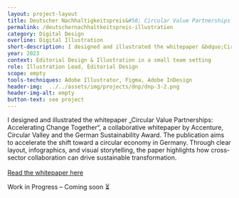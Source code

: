 ```yaml
---
layout: project-layout
title: Deutscher Nachhaltigkeitspreis&#58; Circular Value Partnerships
permalink: /deutschernachhaltkeitspreis-illustration
category: Digital Design
overline: Digital Illustration
short-description: I designed and illustrated the whitepaper &bdquo;Circular Value Partnerships&#58; Accelerating Change Together&ldquo;, a collaborative whitepaper by Accenture, Circular Valley and the German Sustainability Award. The publication aims to accelerate the shift toward a circular economy in Germany. Through clear layout, infographics, and visual storytelling, the paper highlights how cross-sector collaboration can drive sustainable transformation. 
year: 2023
context: Editorial Design & Illustration in a small team setting
role: Illustration Lead, Editorial Design
scope: empty
tools-techniques: Adobe Illustrator, Figma, Adobe InDesign
header-img:  ../../assets/img/projects/dnp/dnp-3-2.png
header-img-alt: empty
button-text: see project
---
```



<div class="project-intro"> 
    <p class="body-large"> 
    I designed and illustrated the whitepaper &bdquo;Circular Value Partnerships&#58; Accelerating Change Together&ldquo;, a collaborative whitepaper by Accenture, Circular Valley and the German Sustainability Award. The publication aims to accelerate the shift toward a circular economy in Germany. Through clear layout, infographics, and visual storytelling, the paper highlights how cross-sector collaboration can drive sustainable transformation. 
    <br><br>
    <a href="https://magazin.nachhaltigkeitspreis.de/media/Magazin/Artikel/Accenture/Circular-Value-Partnerships-2023.pdf" > 
    <span class="underline"> Read the whitepaper here </span>
    </a>
    </p>
</div>

<div class="project-intro wip-disclaimer"> 
    <p class="body-large"> 
    Work in Progress – Coming soon ⏳
    </p>
</div>



